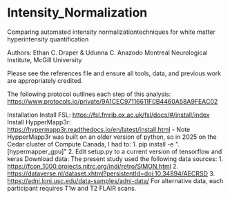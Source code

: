 # Intensity_Normalization

Comparing automated intensity normalizationtechniques for white matter hyperintensity quantification

Authors: Ethan C. Draper & Udunna C. Anazodo
Montreal Neurological Institute, McGill University

Please see the references file and ensure all tools, data, and previous work are appropriately credited.

The following protocol outlines each step of this analysis: https://www.protocols.io/private/9A1CEC97116611F0B4460A58A9FEAC02

Installation
  Install FSL: https://fsl.fmrib.ox.ac.uk/fsl/docs/#/install/index 
  Install HypperMapp3r: https://hypermapp3r.readthedocs.io/en/latest/install.html
    - Note HypperMapp3r was built on an older version of python, so in 2025 on the Cedar cluster of Compute Canada, I had to:
    1. pip install -e ".[hypermapper_gpu]"
    2. Edit setup.py to a current version of tensorflow and keras
  Download data: The present study used the following data sources:
    1. https://fcon_1000.projects.nitrc.org/indi/retro/SIMON.html
    2. https://dataverse.nl/dataset.xhtml?persistentId=doi:10.34894/AECRSD
    3. https://adni.loni.usc.edu/data-samples/adni-data/
    For alternative data, each participant requires T1w and T2 FLAIR scans.
